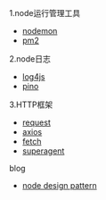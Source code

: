 
1.node运行管理工具 
  - [nodemon](https://github.com/remy/nodemon)
  - [pm2](https://github.com/Unitech/pm2)

2.node日志
  - [log4js](https://github.com/log4js-node/log4js-node)
  - [pino](https://github.com/pinojs/pino)

3.HTTP框架
  - [request](https://github.com/request/request)
  - [axios](https://github.com/axios/axios)
  - [fetch](https://github.com/github/fetch)
  - [superagent](https://github.com/visionmedia/superagent)



blog
  - [node design pattern](https://github.com/xingbofeng/Node.js-Design-Patterns-Second-Edition)
